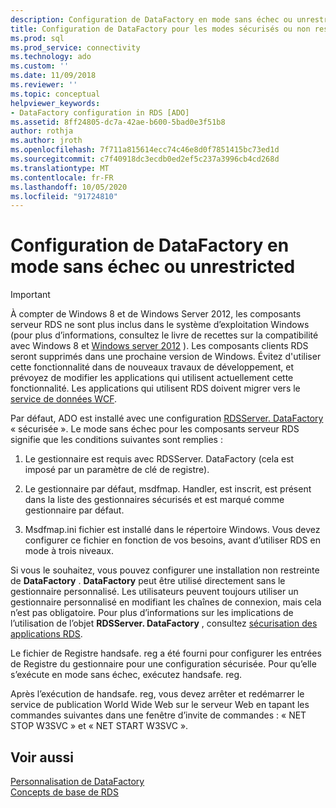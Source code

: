 ```yaml
---
description: Configuration de DataFactory en mode sans échec ou unrestricted
title: Configuration de DataFactory pour les modes sécurisés ou non restreints | Microsoft Docs
ms.prod: sql
ms.prod_service: connectivity
ms.technology: ado
ms.custom: ''
ms.date: 11/09/2018
ms.reviewer: ''
ms.topic: conceptual
helpviewer_keywords:
- DataFactory configuration in RDS [ADO]
ms.assetid: 8ff24805-dc7a-42ae-b600-5bad0e3f51b8
author: rothja
ms.author: jroth
ms.openlocfilehash: 7f711a815614ecc74c46e8d0f7851415bc73ed1d
ms.sourcegitcommit: c7f40918dc3ecdb0ed2ef5c237a3996cb4cd268d
ms.translationtype: MT
ms.contentlocale: fr-FR
ms.lasthandoff: 10/05/2020
ms.locfileid: "91724810"
---
```

# <a name="configuring-datafactory-for-safe-or-unrestricted-modes"></a>Configuration de DataFactory en mode sans échec ou unrestricted
> [!IMPORTANT]
>  À compter de Windows 8 et de Windows Server 2012, les composants serveur RDS ne sont plus inclus dans le système d’exploitation Windows (pour plus d’informations, consultez le livre de recettes sur la compatibilité avec Windows 8 et [Windows server 2012](https://www.microsoft.com/download/details.aspx?id=27416) ). Les composants clients RDS seront supprimés dans une prochaine version de Windows. Évitez d'utiliser cette fonctionnalité dans de nouveaux travaux de développement, et prévoyez de modifier les applications qui utilisent actuellement cette fonctionnalité. Les applications qui utilisent RDS doivent migrer vers le [service de données WCF](/dotnet/framework/wcf/).  
  
 Par défaut, ADO est installé avec une configuration [RDSServer. DataFactory](../../reference/rds-api/datafactory-object-rdsserver.md) « sécurisée ». Le mode sans échec pour les composants serveur RDS signifie que les conditions suivantes sont remplies :  
  
1.  Le gestionnaire est requis avec RDSServer. DataFactory (cela est imposé par un paramètre de clé de registre).  
  
2.  Le gestionnaire par défaut, msdfmap. Handler, est inscrit, est présent dans la liste des gestionnaires sécurisés et est marqué comme gestionnaire par défaut.  
  
3.  Msdfmap.ini fichier est installé dans le répertoire Windows. Vous devez configurer ce fichier en fonction de vos besoins, avant d’utiliser RDS en mode à trois niveaux.  
  
 Si vous le souhaitez, vous pouvez configurer une installation non restreinte de **DataFactory** . **DataFactory** peut être utilisé directement sans le gestionnaire personnalisé. Les utilisateurs peuvent toujours utiliser un gestionnaire personnalisé en modifiant les chaînes de connexion, mais cela n’est pas obligatoire. Pour plus d’informations sur les implications de l’utilisation de l’objet **RDSServer. DataFactory** , consultez [sécurisation des applications RDS](./securing-rds-applications.md).  
  
 Le fichier de Registre handsafe. reg a été fourni pour configurer les entrées de Registre du gestionnaire pour une configuration sécurisée. Pour qu’elle s’exécute en mode sans échec, exécutez handsafe. reg.  
  
 Après l’exécution de handsafe. reg, vous devez arrêter et redémarrer le service de publication World Wide Web sur le serveur Web en tapant les commandes suivantes dans une fenêtre d’invite de commandes : « NET STOP W3SVC » et « NET START W3SVC ».  
  
## <a name="see-also"></a>Voir aussi  
 [Personnalisation de DataFactory](./datafactory-customization.md)   
 [Concepts de base de RDS](./rds-fundamentals.md)